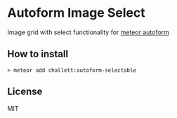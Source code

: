 Autoform Image Select
===================
Image grid with select functionality for [meteor autoform](https://github.com/aldeed/meteor-simple-schema/blob/master/README.md)

## How to install
    > meteor add challett:autoform-selectable
    
## License

MIT
